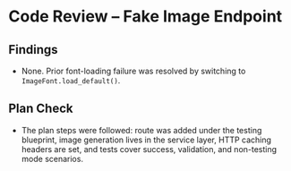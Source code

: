 # Code Review – Fake Image Endpoint

## Findings
- None. Prior font-loading failure was resolved by switching to `ImageFont.load_default()`.

## Plan Check
- The plan steps were followed: route was added under the testing blueprint, image generation lives in the service layer, HTTP caching headers are set, and tests cover success, validation, and non-testing mode scenarios.
